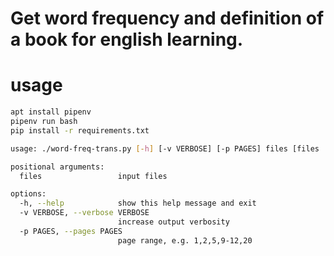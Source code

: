 # Get word frequency and definition of a book for english learning.

# usage

```sh
apt install pipenv
pipenv run bash
pip install -r requirements.txt
```

```sh
usage: ./word-freq-trans.py [-h] [-v VERBOSE] [-p PAGES] files [files ...]

positional arguments:
  files                 input files

options:
  -h, --help            show this help message and exit
  -v VERBOSE, --verbose VERBOSE
                        increase output verbosity
  -p PAGES, --pages PAGES
                        page range, e.g. 1,2,5,9-12,20

```
